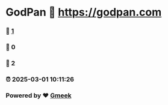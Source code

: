 # GodPan :link: https://godpan.com 
### :page_facing_up: [1](https://godpan.com/tag.html) 
### :speech_balloon: 0 
### :hibiscus: 2 
### :alarm_clock: 2025-03-01 10:11:26 
### Powered by :heart: [Gmeek](https://github.com/Meekdai/Gmeek)
